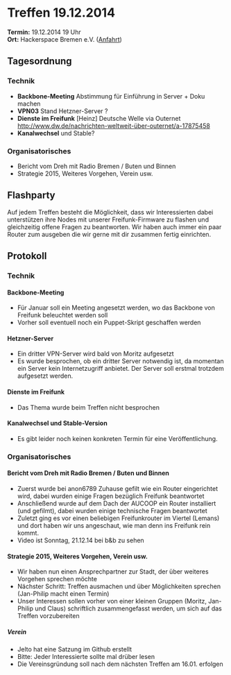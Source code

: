 # Treffen 19.12.2014

**Termin:** 19.12.2014 19 Uhr
<br>
**Ort:** Hackerspace Bremen e.V. ([Anfahrt](https://www.hackerspace-bremen.de/anfahrt/))

## Tagesordnung

### Technik
* **Backbone-Meeting** Abstimmung für Einführung in Server + Doku machen
* **VPN03** Stand Hetzner-Server ?
* **Dienste im Freifunk** [Heinz] Deutsche Welle via Outernet http://www.dw.de/nachrichten-weltweit-über-outernet/a-17875458
* **Kanalwechsel** und Stable? 

### Organisatorisches
* Bericht vom Dreh mit Radio Bremen / Buten und Binnen 
* Strategie 2015, Weiteres Vorgehen, Verein usw.

## Flashparty
Auf jedem Treffen besteht die Möglichkeit, dass wir Interessierten dabei unterstützen ihre Nodes mit unserer Freifunk-Firmware zu flashen und gleichzeitig offene Fragen zu beantworten. Wir haben auch immer ein paar Router zum ausgeben die wir gerne mit dir zusammen fertig einrichten.

## Protokoll

### Technik

#### Backbone-Meeting

* Für Januar soll ein Meeting angesetzt werden, wo das Backbone von Freifunk beleuchtet werden soll
* Vorher soll eventuell noch ein Puppet-Skript geschaffen werden

#### Hetzner-Server

* Ein dritter VPN-Server wird bald von Moritz aufgesetzt
* Es wurde besprochen, ob ein dritter Server notwendig ist, da momentan ein Server kein Internetzugriff anbietet. Der Server soll erstmal trotzdem aufgesetzt werden.

#### Dienste im Freifunk

* Das Thema wurde beim Treffen nicht besprochen

#### Kanalwechsel und Stable-Version

* Es gibt leider noch keinen konkreten Termin für eine Veröffentlichung.

### Organisatorisches

#### Bericht vom Dreh mit Radio Bremen / Buten und Binnen

* Zuerst wurde bei anon6789 Zuhause gefilt wie ein Router eingerichtet wird, dabei wurden einige Fragen bezüglich Freifunk beantwortet
* Anschließend wurde auf dem Dach der AUCOOP ein Router installiert (und gefilmt), dabei wurden einige technische Fragen beantwortet
* Zuletzt ging es vor einen beliebigen Freifunkrouter im Viertel (Lemans) und dort haben wir uns angeschaut, wie man denn ins Freifunk rein kommt.
* Video ist Sonntag, 21.12.14 bei b&b zu sehen

#### Strategie 2015, Weiteres Vorgehen, Verein usw.

* Wir haben nun einen Ansprechpartner zur Stadt, der über weiteres Vorgehen sprechen möchte
 * Nächster Schritt: Treffen ausmachen und über Möglichkeiten sprechen (Jan-Philip macht einen Termin)
 * Unser Interessen sollen vorher von einer kleinen Gruppen (Moritz, Jan-Philip und Claus) schriftlich zusammengefasst werden, um sich auf das Treffen vorzubereiten

##### Verein

* Jelto hat eine Satzung im Github erstellt
 * Bitte: Jeder Interessierte sollte mal drüber lesen
* Die Vereinsgründung soll nach dem nächsten Treffen am 16.01. erfolgen